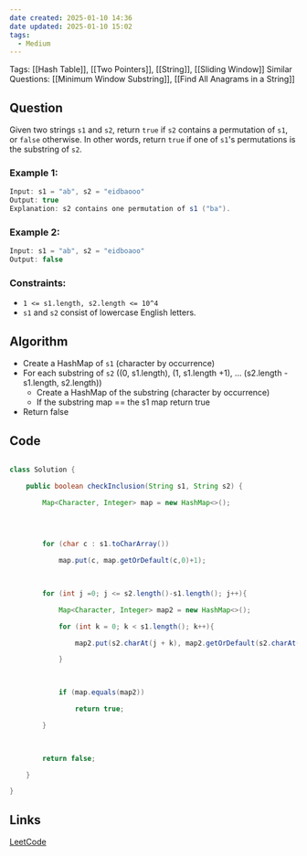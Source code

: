 ```yaml
---
date created: 2025-01-10 14:36
date updated: 2025-01-10 15:02
tags:
  - Medium
---
```


Tags: [[Hash Table]], [[Two Pointers]], [[String]], [[Sliding Window]]
Similar Questions: [[Minimum Window Substring]], [[Find All Anagrams in a String]]

## Question

Given two strings `s1` and `s2`, return `true` if `s2` contains a permutation of `s1`, or `false` otherwise.
In other words, return `true` if one of `s1`'s permutations is the substring of `s2`.

### Example 1:

```java
Input: s1 = "ab", s2 = "eidbaooo"
Output: true
Explanation: s2 contains one permutation of s1 ("ba").
```

### Example 2:

```java
Input: s1 = "ab", s2 = "eidboaoo"
Output: false
```

### Constraints:

- `1 <= s1.length, s2.length <= 10^4`
- `s1` and `s2` consist of lowercase English letters.

## Algorithm

- Create a HashMap of `s1` (character by occurrence)
- For each substring of `s2` ((0, s1.length), (1, s1.length +1), … (s2.length - s1.length, s2.length))
  - Create a HashMap of the substring (character by occurrence)
  - If the substring map == the s1 map return true
- Return false

## Code

```java

class Solution {

    public boolean checkInclusion(String s1, String s2) {

        Map<Character, Integer> map = new HashMap<>();

  
  

        for (char c : s1.toCharArray())

            map.put(c, map.getOrDefault(c,0)+1);

  

        for (int j =0; j <= s2.length()-s1.length(); j++){

            Map<Character, Integer> map2 = new HashMap<>();

            for (int k = 0; k < s1.length(); k++){

                map2.put(s2.charAt(j + k), map2.getOrDefault(s2.charAt(j + k),0)+1);

            }

  

            if (map.equals(map2))

                return true;

        }

  

        return false;

    }

}
```

## Links

[LeetCode](https://leetcode.com/problems/permutation-in-string/description/)
